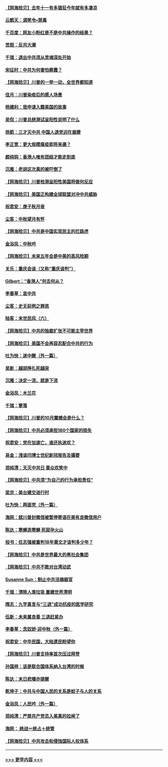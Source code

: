 #### [【网海拾贝】去年十一有多猖狂今年就有多凄凉](../pages/nsc993/n12463649.md?t=10091702) 
#### [云鹤天：调笑令▪禁毒](../pages/nsc993/n12462975.md?t=10091702) 
#### [千百度：网友小粉红是不是中共操作的结果？](../pages/nsc993/n12461025.md?t=10091702) 
#### [苦胆：反共大潮](../pages/nsc993/n12459469.md?t=10091702) 
#### [千瑞：退出中共须从灵魂深处开始](../pages/nsc993/n12459437.md?t=10091702) 
#### [宋征时：中共为何害怕蔡霞？](../pages/nsc993/n12459097.md?t=10091702) 
#### [【网海拾贝】川普的一举一动，全世界都知道](../pages/nsc993/n12458825.md?t=10091702) 
#### [佳月：川普染疫后的感人场景](../pages/nsc993/n12456994.md?t=10091702) 
#### [杨建利：我申请入籍美国的故事](../pages/nsc993/n12455635.md?t=10091702) 
#### [吴侃：川普总统测试呈阳性说明了什么](../pages/nsc993/n12451869.md?t=10091702) 
#### [扬箭：三才灭中共 中国人退党迫在眉睫](../pages/nsc993/n12451842.md?t=10091702) 
#### [李正宽：更大规模瘟疫即将来袭？](../pages/nsc993/n12451455.md?t=10091702) 
#### [颜纯钩：香港人唯有团结才能走到底](../pages/nsc993/n12450870.md?t=10091702) 
#### [沉雁：老胡这次真的被吓倒了](../pages/nsc993/n12449796.md?t=10091702) 
#### [【网海拾贝】川普检测呈阳性美国将做何反应](../pages/nsc993/n12449042.md?t=10091702) 
#### [【网海拾贝】美国正构建全球联盟对冲中共威胁](../pages/nsc993/n12446580.md?t=10091702) 
#### [祝君安：庚子秋月夜](../pages/nsc993/n12445870.md?t=10091702) 
#### [尘客：中秋望月有怀](../pages/nsc993/n12444632.md?t=10091702) 
#### [【网海拾贝】中共是中国实现民主的拦路虎](../pages/nsc993/n12443573.md?t=10091702) 
#### [金浴凤：中秋吟](../pages/nsc993/n12441773.md?t=10091702) 
#### [【网海拾贝】未来五年会是中美的高风险期](../pages/nsc993/n12440760.md?t=10091702) 
#### [关乐：重庆会谈（又称“重庆谈判”）](../pages/nsc993/n12437525.md?t=10091702) 
#### [Gilbert：“香港人”何去何从？](../pages/nsc993/n12435894.md?t=10091702) 
#### [李春草：哀中共](../pages/nsc993/n12435874.md?t=10091702) 
#### [尘客：史无前例之罪恶](../pages/nsc993/n12435762.md?t=10091702) 
#### [陆客：末世民风（六）](../pages/nsc993/n12435354.md?t=10091702) 
#### [【网海拾贝】中共的独裁扩张不可能主宰世界](../pages/nsc993/n12435151.md?t=10091702) 
#### [【网海拾贝】美国不会再容忍配合中共的行为](../pages/nsc993/n12433808.md?t=10091702) 
#### [吐为快：迷中醒（外一篇）](../pages/nsc993/n12433585.md?t=10091702) 
#### [吴新：越胡挣扎死越突](../pages/nsc993/n12433562.md?t=10091702) 
#### [沉雁：决定一流，就是下流](../pages/nsc993/n12432128.md?t=10091702) 
#### [金浴凤：木兰花](../pages/nsc993/n12432124.md?t=10091702) 
#### [千瑞：寥落](../pages/nsc993/n12432071.md?t=10091702) 
#### [【网海拾贝】川普的10月震撼会是什么？](../pages/nsc993/n12431624.md?t=10091702) 
#### [【网海拾贝】中共必须承担180个国家的损失](../pages/nsc993/n12428893.md?t=10091702) 
#### [祝君安：党在加速亡，谁还执迷欢？](../pages/nsc993/n12428652.md?t=10091702) 
#### [易金：浅谈闫博士世纪新冠报告及撮要](../pages/nsc993/n12426822.md?t=10091702) 
#### [郑纯清：天灭中共日 善众欢笑中](../pages/nsc993/n12426784.md?t=10091702) 
#### [【网海拾贝】中共须“为自己的行为承担责任”](../pages/nsc993/n12426067.md?t=10091702) 
#### [梁京：美台建交进行时](../pages/nsc993/n12424066.md?t=10091702) 
#### [吐为快：两面党（外一篇）](../pages/nsc993/n12424043.md?t=10091702) 
#### [海网：就川普封微信被暂停寄语在美有良微信用户](../pages/nsc993/n12424021.md?t=10091702) 
#### [陈达：寒蝉造寒蝉 死寂孕火山](../pages/nsc993/n12423958.md?t=10091702) 
#### [投书：任志强被重判18年黄文才该判多少年？](../pages/nsc993/n12423672.md?t=10091702) 
#### [【网海拾贝】中共是世界最大的黑社会集团](../pages/nsc993/n12423543.md?t=10091702) 
#### [【网海拾贝】中共不敢对台湾动武](../pages/nsc993/n12421418.md?t=10091702) 
#### [Susanne Sun：制止中共活摘器官](../pages/nsc993/n12419654.md?t=10091702) 
#### [千瑞：清除人类垃圾 重建世界清明](../pages/nsc993/n12419414.md?t=10091702) 
#### [隋志：九字真言与“三退”成功抗疫的医学研究](../pages/nsc993/n12419248.md?t=10091702) 
#### [伍新：未来属良善 三退赶紧办](../pages/nsc993/n12418496.md?t=10091702) 
#### [李春草：念奴娇·迎中秋（外一篇）](../pages/nsc993/n12418465.md?t=10091702) 
#### [祝君安：中华民国，大陆遗民盼望你](../pages/nsc993/n12418089.md?t=10091702) 
#### [【网海拾贝】川普支持率首次压过拜登](../pages/nsc993/n12418050.md?t=10091702) 
#### [孙国祥：该是联合国体系纳入台湾的时候](../pages/nsc993/n12417369.md?t=10091702) 
#### [陈达：末日悲嚎亦提醒](../pages/nsc993/n12416736.md?t=10091702) 
#### [乾坤子：中共与中国人民的关系是蚊子与人的关系](../pages/nsc993/n12416632.md?t=10091702) 
#### [金浴凤：人民吟（外一篇）](../pages/nsc993/n12416567.md?t=10091702) 
#### [郑纯清：严禁共产党员入美真的拉闸了](../pages/nsc993/n12416550.md?t=10091702) 
#### [海网： 统战＝统占＋统管](../pages/nsc993/n12416404.md?t=10091702) 
#### [【网海拾贝】中共攻击和侵蚀国际人权体系](../pages/nsc993/n12416250.md?t=10091702) 

----
#### [ >>> 更早内容 <<< ](../indexes/nsc993-earlier.md)
